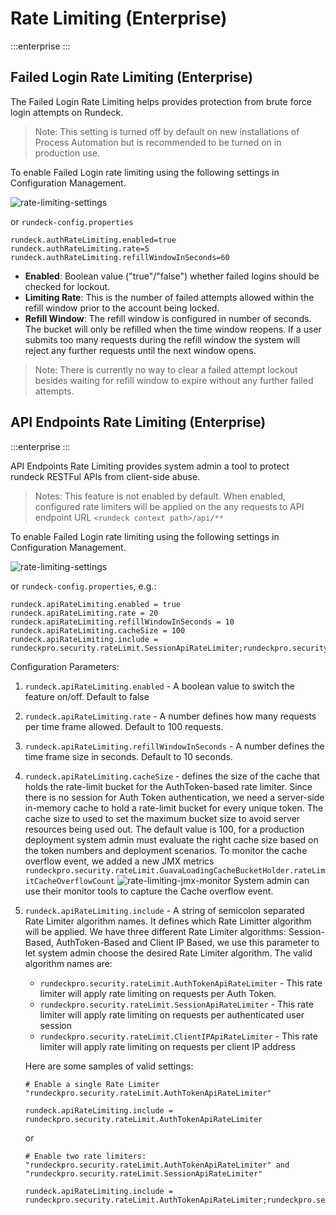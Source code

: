 # Rate Limiting (Enterprise)

:::enterprise
:::

## Failed Login Rate Limiting (Enterprise)

The Failed Login Rate Limiting helps provides protection from brute force login attempts on Rundeck.

> Note: This setting is turned off by default on new installations of Process Automation but is recommended to be turned on in production use.

To enable Failed Login rate limiting using the following settings in Configuration Management.

![rate-limiting-settings](/assets/img/login-ratelimiting.png)

or `rundeck-config.properties`

```
rundeck.authRateLimiting.enabled=true
rundeck.authRateLimiting.rate=5
rundeck.authRateLimiting.refillWindowInSeconds=60
```

- **Enabled**: Boolean value ("true"/"false") whether failed logins should be checked for lockout.
- **Limiting Rate**: This is the number of failed attempts allowed within the refill window prior to the account being locked.
- **Refill Window**: The refill window is configured in number of seconds. The bucket will only be refilled when the time window reopens. If a user submits too many requests during the refill window the system will reject any further requests until the next window opens.  

> Note: There is currently no way to clear a failed attempt lockout besides waiting for refill window to expire without any further failed attempts.


## API Endpoints Rate Limiting (Enterprise)

:::enterprise
:::

API Endpoints Rate Limiting provides system admin a tool to protect rundeck RESTFul APIs from client-side abuse. 

> Notes: This feature is not enabled by default. When enabled, configured rate limiters will be applied on the any requests to API endpoint URL `<rundeck context path>/api/**`

To enable Failed Login rate limiting using the following settings in Configuration Management.

![rate-limiting-settings](/assets/img/login-ratelimiting.png)

or `rundeck-config.properties`, e.g.:

```
rundeck.apiRateLimiting.enabled = true
rundeck.apiRateLimiting.rate = 20
rundeck.apiRateLimiting.refillWindowInSeconds = 10
rundeck.apiRateLimiting.cacheSize = 100
rundeck.apiRateLimiting.include = rundeckpro.security.rateLimit.SessionApiRateLimiter;rundeckpro.security.rateLimit.ClientIPApiRateLimiter
```

Configuration Parameters:

1. `rundeck.apiRateLimiting.enabled` - A boolean value to switch the feature on/off. Default to false

2. `rundeck.apiRateLimiting.rate` - A number defines how many requests per time frame allowed. Default to 100 requests.

3. `rundeck.apiRateLimiting.refillWindowInSeconds` - A number defines the time frame size in seconds. Default to 10 seconds.

4. `rundeck.apiRateLimiting.cacheSize` - defines the size of the cache that holds the rate-limit bucket for the AuthToken-based rate limiter. Since there is no session for Auth Token authentication, we need a server-side in-memory cache to hold a rate-limit bucket for every unique token. The cache size to used to set the maximum bucket size to avoid server resources being used out. The default value is 100, for a production deployment system admin must evaluate the right cache size based on the token numbers and deployment scenarios. To monitor the cache overflow event, we added a new JMX metrics `rundeckpro.security.rateLimit.GuavaLoadingCacheBucketHolder.rateLimitCacheOverflowCount`
   ![rate-limiting-jmx-monitor](/assets/img/rate-limiting-jmx-monitor.png)
System admin can use their monitor tools to capture the Cache overflow event.

5. `rundeck.apiRateLimiting.include` - A string of semicolon separated Rate Limiter algorithm names. It defines which Rate Limitter algorithm will be applied. We have three different Rate Limiter algorithms: Session-Based, AuthToken-Based and Client IP Based, we use this parameter to let system admin choose the desired Rate Limiter algorithm. The valid algorithm names are:
   
    - `rundeckpro.security.rateLimit.AuthTokenApiRateLimiter` - This rate limiter will apply rate limiting on requests per Auth Token. 
    - `rundeckpro.security.rateLimit.SessionApiRateLimiter` - This rate limiter will apply rate limiting on requests per authenticated user session
    - `rundeckpro.security.rateLimit.ClientIPApiRateLimiter` - This rate limiter will apply rate limiting on requests per client IP address

    Here are some samples of valid settings:
    ```
    # Enable a single Rate Limiter "rundeckpro.security.rateLimit.AuthTokenApiRateLimiter"

    rundeck.apiRateLimiting.include = rundeckpro.security.rateLimit.AuthTokenApiRateLimiter
    ``` 
    or

    ```
    # Enable two rate limiters: "rundeckpro.security.rateLimit.AuthTokenApiRateLimiter" and "rundeckpro.security.rateLimit.SessionApiRateLimiter"

    rundeck.apiRateLimiting.include = rundeckpro.security.rateLimit.AuthTokenApiRateLimiter;rundeckpro.security.rateLimit.SessionApiRateLimiter
    ```
